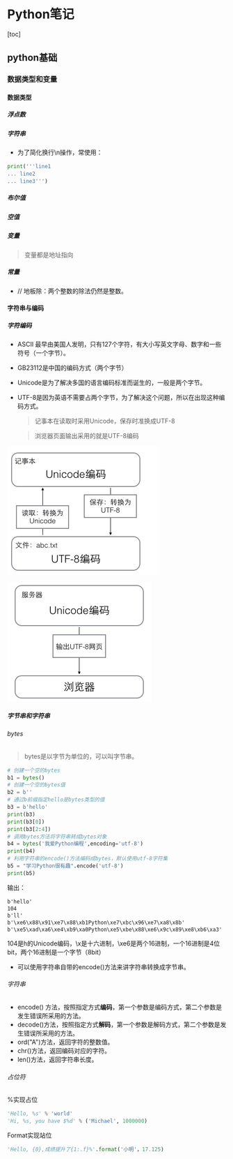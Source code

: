 # Python笔记

[toc]

## python基础

### 数据类型和变量

#### 数据类型

##### 浮点数

##### 字符串

* 为了简化换行\n操作，常使用：

```python
print('''line1
... line2
... line3''')
```

##### 布尔值

##### 空值

##### 变量

> 变量都是地址指向

##### 常量

* // 地板除：两个整数的除法仍然是整数。



 #### 字符串与编码

##### 字符编码

* ASCII 最早由美国人发明，只有127个字符，有大小写英文字母、数字和一些符号（一个字节）。

* GB23112是中国的编码方式（两个字节）

* Unicode是为了解决多国的语言编码标准而诞生的，一般是两个字节。

* UTF-8是因为英语不需要占两个字节，为了解决这个问题，所以在出现这种编码方式。

  >记事本在读取时采用Unicode，保存时准换成UTF-8

  > 浏览器页面输出采用的就是UTF-8编码

![编码图1](images\编码图1.png)

![编码图2](images\编码图2.png)



##### 字节串和字符串

###### bytes

> bytes是以字节为单位的，可以叫字节串。

```python
# 创建一个空的bytes
b1 = bytes()
# 创建一个空的bytes值
b2 = b''
# 通过b前缀指定hello是bytes类型的值
b3 = b'hello'
print(b3)
print(b3[0])
print(b3[2:4])
# 调用bytes方法将字符串转成bytes对象
b4 = bytes('我爱Python编程',encoding='utf-8')
print(b4)
# 利用字符串的encode()方法编码成bytes，默认使用utf-8字符集
b5 = "学习Python很有趣".encode('utf-8')
print(b5)
```

输出：

```
b'hello'
104
b'll'
b'\xe6\x88\x91\xe7\x88\xb1Python\xe7\xbc\x96\xe7\xa8\x8b'
b'\xe5\xad\xa6\xe4\xb9\xa0Python\xe5\xbe\x88\xe6\x9c\x89\xe8\xb6\xa3'
```

104是h的Unicode编码，\x是十六进制，\xe6是两个16进制，一个16进制是4位bit，两个16进制是一个字节（8bit）

* 可以使用字符串自带的encode()方法来讲字符串转换成字节串。

###### 字符串

* encode() 方法，按照指定方式**编码**，第一个参数是编码方式，第二个参数是发生错误所采用的方法。
* decode()方法，按照指定方式**解码**，第一个参数是解码方式，第二个参数是发生错误所采用的方法。
* ord("A")方法，返回字符的整数值。
* chr()方法，返回编码对应的字符。
* len()方法，返回字符串长度。

###### 占位符

%实现占位

```python
'Hello, %s' % 'world'
'Hi, %s, you have $%d' % ('Michael', 1000000)
```

Format实现站位

```python
'Hello, {0},成绩提升了{1:.f}%'.format('小明'，17.125)
```



